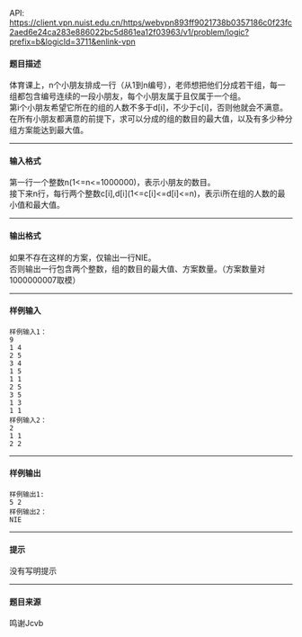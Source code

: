 API: https://client.vpn.nuist.edu.cn/https/webvpn893ff9021738b0357186c0f23fc2aed6e24ca283e886022bc5d861ea12f03963/v1/problem/logic?prefix=b&logicId=3711&enlink-vpn

#### 题目描述

体育课上，n个小朋友排成一行（从1到n编号），老师想把他们分成若干组，每一组都包含编号连续的一段小朋友，每个小朋友属于且仅属于一个组。  
第i个小朋友希望它所在的组的人数不多于d\[i\]，不少于c\[i\]，否则他就会不满意。  
在所有小朋友都满意的前提下，求可以分成的组的数目的最大值，以及有多少种分组方案能达到最大值。

---

#### 输入格式

第一行一个整数n(1<=n<=1000000)，表示小朋友的数目。  
接下来n行，每行两个整数c\[i\],d\[i\](1<=c\[i\]<=d\[i\]<=n)，表示i所在组的人数的最小值和最大值。

---

#### 输出格式

如果不存在这样的方案，仅输出一行NIE。  
否则输出一行包含两个整数，组的数目的最大值、方案数量。（方案数量对1000000007取模）

---

#### 样例输入
```
样例输入1：
9
1 4
2 5
3 4
1 5
1 1
2 5
3 5
1 3
1 1
样例输入2：
2
1 1
2 2
```

---

#### 样例输出
```
样例输出1:
5 2
样例输出2：
NIE

```

---

#### 提示

没有写明提示

---

#### 题目来源

鸣谢Jcvb